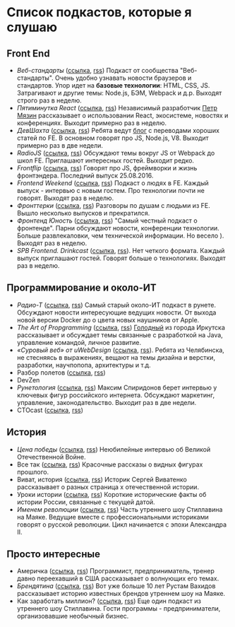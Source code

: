 # Список подкастов, которые я слушаю
## Front End
- *Веб-стандарты* ([ссылка](https://soundcloud.com/web-standards), [rss](http://feeds.soundcloud.com/users/soundcloud:users:202737209/sounds.rss)) Подкаст от сообщества "Веб-стандарты". Очень удобно узнавать новости браузеров и стандартов. Упор идет на **базовые технологии**: HTML, CSS, JS. Затрагивают и другие темы: Node.js, БЭМ, Webpack и д.р. Выходят строго раз в неделю. 
- *Пятиминутка React* ([ссылка](http://5minreact.ru/), [rss](http://feeds.soundcloud.com/users/soundcloud:users:301264956/sounds.rss)) Независимый разработчик [Петр Мязин](https://twitter.com/PetrMyazin) рассказывает о использовании React, экосистеме, новостях и конференциях. Выходит примерно раз в неделю.
- *ДевШахта* ([ссылка](https://soundcloud.com/devschacht), [rss](https://feeds.soundcloud.com/users/soundcloud:users:299701886/sounds.rss)) Ребята ведут [блог](https://medium.com/devschacht) с переводами хороших статей по FE. В основном говорят про JS, Node.js, V8. Выходит примерно раз в две недели.
- *RadioJS*  ([ссылка](https://radiojs.ru/), [rss](http://radiojs.ru/feed/podcast/)) Обсуждают темы вокруг JS от Webpack до школ FE. Приглашают интересных гостей. Выходит редко.
- *Frontflip* ([ссылка](http://frontflip.me/), [rss](http://frontflip.me/podcast.xml)) Говорят про JS, фреймворки и жизнь фронтэндера. Последний выпуск 25.08.2016.
- *Frontend Weekend* ([ссылка](https://soundcloud.com/frontend-weekend), [rss](http://feeds.soundcloud.com/users/soundcloud:users:306455261/sounds.rss)) Подкаст о людях в FE. Каждый выпуск - интервью с новым гостем. Про технологии почти не говорят. Выходят раз в неделю.
- *Фронттерки* ([ссылка](https://fronterki.fireside.fm/), [rss](https://fronterki.fireside.fm/rss)) Разговоры по душам с людьми из FE. Вышло несколько выпусков и прекратился.
- *Фронтенд Юность* ([ссылка](http://youknow.st/), [rss](http://feeds.soundcloud.com/users/soundcloud:users:306631331/sounds.rss)) "Самый честный подкаст о фронтенде". Парни обсуждают новости, конференции технологии. Больше развлекаловки, чем технической информации. Но весело ). Выходят раз в неделю.
-  *SPB Frontend. Drinkcast* ([ссылка](https://spb-frontend.ru/podcast/), [rss](https://spb-frontend.ru/podcast.xml)). Нет четкого формата. Каждый выпуск приглашают гостей. Говорят больше о технологиях. Выходят раз в неделю. 

## Программирование и около-ИТ
- *Радио-Т* ([ссылка](https://radio-t.com/), [rss](http://feeds.rucast.net/radio-t)) Самый старый около-ИТ подкаст в рунете. Обсуждают новости интересующие ведущих новости. От выхода новой версии Docker до о цвета новых наушников от Apple. 
- *The Art of Propgramming* ([ссылка](https://theartofprogramming.podbean.com/), [rss](http://theartofprogramming.podbean.com/feed/)) [Голодный](https://twitter.com/golodnyj) из города Иркутска рассказывает и обсуждает темы связанные с разработкой на Java, управление командой, личное развитие.
- *«Суровый веб» от uWebDesign*  ([ссылка](https://uwebdesign.ru/), [rss](http://feeds.rucast.net/radio-t)). Ребята из Челябинска, не стесняясь в выражениях, вещают на темы дизайна и верстки, разработки, научпопопа, архитектуры и т.д.  
- Разбор полетов ([ссылка](), [rss]())
- DevZen
- *Рунетология* ([ссылка](http://spiridonov.ru/post/category/runetologia), [rss](http://spiridonov.ru/runetologia/rss_new/)) Максим Спиридонов берет интервью у ключевых фигур российского интернета. Обсуждают маркетинг, управление, законодательство. Выходит раз в две недели.   
- CTOcast ([ссылка](), [rss]())

## История
- *Цена победы* ([ссылка](https://echo.msk.ru/programs/victory/), [rss](https://echo.msk.ru/programs/victory/rss-audio.xml)) Неюбилейные интервью об Великой Отечественной Войне.
- Все так ([ссылка](https://echo.msk.ru/programs/vsetak/), [rss](https://echo.msk.ru/programs/vsetak/rss-audio.xml)) Красочные рассказы о видных фигурах прошлого.
- Виват, история ([ссылка](https://vivat.podster.fm/), [rss](https://podster.fm/rss.xml?pid=778)) Историк Сергей Виватенко рассказывает о разных страница х отечественной истории.
- Уроки истории ([ссылка](https://radiovesti.ru/brand/60935/), [rss](https://radiovesti.ru/rss/brand/id/60935/)) Короткие исторические факты об истории России, связанные с текущей датой.
- *Именем революции* ([ссылка](https://radiomayak.ru/podcasts/podcast/id/2201/), [rss](https://radiomayak.ru/podcasts/rss/podcast/2201/type/audio/)) Часть утреннего шоу Стиллавина на Маяке. Ведущие вместе с профессиональными историками говорят о русской революции. Цикл начинается с эпохи Александра II.

## Просто интересные 
- Америчка ([ссылка](https://americhka.us/), [rss](http://feeds.feedburner.com/americhka/oBlg)) Программист, предприниматель, тренер давно переехавший в США рассказывает о волнующих его темах. 
- *Брендятина* ([ссылка](https://radiomayak.ru/podcasts/podcast/id/45/), [rss](https://radiomayak.ru/podcasts/rss/podcast/45/brand/58219/type/audio/)) Вот уже больше 10 лет Рустам Вахидов рассказывает историю известных брендов утреннем шоу на Маяке.
- Как заработать миллион? ([ссылка](https://radiomayak.ru/podcasts/podcast/id/582/), [rss](https://radiomayak.ru/podcasts/rss/podcast/582/type/audio/)) Еще один подкаст из утреннего шоу Стиллавина. Гости программы - предприниматели, организовавшие необычный бизнес. 
